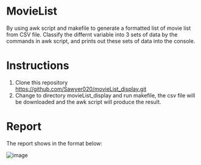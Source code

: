 # MovieList
By using awk script and makefile to generate a formatted list of movie list from CSV file. Classify the differnt variable into 3 sets of data by the commands in awk script, and prints out these sets of data into the console.

# Instructions
1. Clone this repository https://github.com/Sawyer020/movieList_display.git
2. Change to directory movieList_display and run makefile, the csv file will be downloaded and the awk script will produce the result.

# Report
The report shows in the format below:

![image](https://user-images.githubusercontent.com/78552376/140005430-caaf674f-9f94-424a-96c6-2c228d4d9f5f.png)

